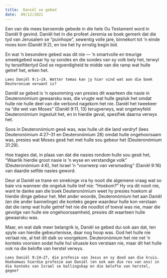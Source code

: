 ```yaml
---
title:  Daniël se gebed
date:  09/12/2021
---
```


Een van die mees beroemde gebede in die hele Ou Testament word in Daniël 9 gevind.  Daniël het in die profeet Jeremia se boek gemerk dat die tyd van Jerusalem se “puinhope”, sewentig volle jare, binnekort tot ’n einde moes kom (Daniël 9:2), en toe het hy ernstig begin bid.

En wat ’n besondere gebed was dit nie — ’n smartvolle en treurige smeekgebed waar hy sy sondes en die sondes van sy volk bely het, terwyl hy terselfdertyd God se regverdigheid te midde van die ramp wat hulle getref het, erken het.

`Lees Daniël 9:1–19. Watter temas kan jy hier vind wat aan die boek Deuteronium verwant is?`

Daniël se gebed is ’n opsomming van presies dit waarteen die nasie in Deuteronómium gewaarsku was, die vrugte wat hulle gepluk het omdat hulle nie hulle deel van die verbond nagekom het nie. Daniël het tweekeer na “die wet van Moses” (Daniël 9:11, 13) terugverwys, wat ongetwyfeld Deuteronómium ingesluit het, en in hierdie geval, spesifiek daarna verwys het.

Soos in Deuteronómium gesê was, was hulle uit die land verdryf (lees Deuteronómium 4:27–31 en Deuteronómium 28) omdat hulle ongehoorsaam was, presies wat Moses gesê het met hulle sou gebeur het (Deuteronómium 31:29).

Hoe tragies dat, in plaas van dat die nasies rondom hulle sou gesê het, “Waarlik hierdie groot nasie is ’n wyse en verstandige volk” (Deuteronómium 4:6), het Israel ’n “voorwerp van versmading” (Daniël 9:16) van daardie selfde nasies geword.

Deur al Daniël se trane en smekinge vra hy nooit die algemene vraag wat so baie vra wanneer die ongeluk hulle tref nie: “Hoekom?” Hy vra dit nooit nie, want te danke aan die boek Deuteronómium weet hy presies hoekom al hierdie dinge gebeur het. Met ander woorde, Deuteronómium het aan Daniël (en die ander bannelinge) die konteks gegee waardeur hulle kon verstaan dat die ramp wat hulle getref het nie die noodlot of toeval was nie, maar die gevolge van hulle eie ongehoorsaamheid, presies dit waarteen hulle gewaarsku was.

Maar, en wat dalk meer belangrik is, Daniël se gebed dui ook aan dat, ten spyte van hierdie gebeurtenisse, daar nog hoop was.  God het hulle nie verlaat nie, al het dit dalk so voorgekom.  Deuteronómium het nie net ’n konteks voorsien sodat hulle hul situasie kon verstaan nie, maar dit het hulle ook na die belofte van herstel verwys.

`Lees Daniël 9:24–27, die profesie van Jesus en sy dood aan die kruis.  Hoekomwas hierdie profesie aan Daniël (en ook aan die res van ons) in die konteks van Israel se ballingskap en die belofte van herstel, gegee?`